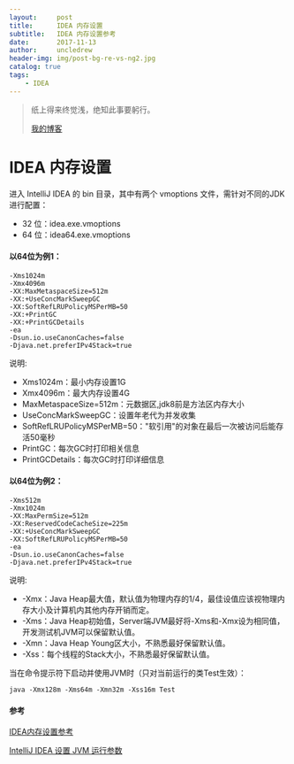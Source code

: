 ```yaml
---
layout:     post
title:      IDEA 内存设置
subtitle:   IDEA 内存设置参考
date:       2017-11-13
author:     uncledrew
header-img: img/post-bg-re-vs-ng2.jpg
catalog: true
tags:
    - IDEA
---
```


> 纸上得来终觉浅，绝知此事要躬行。
>
> [我的博客](http://uncledrew.405go.cn/)

# IDEA 内存设置
进入 IntelliJ IDEA 的 bin 目录，其中有两个 vmoptions 文件，需针对不同的JDK进行配置：
- 32 位：idea.exe.vmoptions
- 64 位：idea64.exe.vmoptions

#### 以64位为例1：
```
-Xms1024m  
-Xmx4096m  
-XX:MaxMetaspaceSize=512m  
-XX:+UseConcMarkSweepGC  
-XX:SoftRefLRUPolicyMSPerMB=50  
-XX:+PrintGC     
-XX:+PrintGCDetails  
-ea  
-Dsun.io.useCanonCaches=false  
-Djava.net.preferIPv4Stack=true 
```

说明:
- Xms1024m：最小内存设置1G
- Xmx4096m：最大内存设置4G
- MaxMetaspaceSize=512m：元数据区,jdk8前是方法区内存大小
- UseConcMarkSweepGC：设置年老代为并发收集
- SoftRefLRUPolicyMSPerMB=50："软引用"的对象在最后一次被访问后能存活50毫秒
- PrintGC：每次GC时打印相关信息 
- PrintGCDetails：每次GC时打印详细信息


#### 以64位为例2：
```
-Xms512m  
-Xmx1024m  
-XX:MaxPermSize=512m  
-XX:ReservedCodeCacheSize=225m  
-XX:+UseConcMarkSweepGC  
-XX:SoftRefLRUPolicyMSPerMB=50  
-ea  
-Dsun.io.useCanonCaches=false  
-Djava.net.preferIPv4Stack=true  
```

说明:
- -Xmx：Java Heap最大值，默认值为物理内存的1/4，最佳设值应该视物理内存大小及计算机内其他内存开销而定。
- -Xms：Java Heap初始值，Server端JVM最好将-Xms和-Xmx设为相同值，开发测试机JVM可以保留默认值。
- -Xmn：Java Heap Young区大小，不熟悉最好保留默认值。
- -Xss：每个线程的Stack大小，不熟悉最好保留默认值。

当在命令提示符下启动并使用JVM时（只对当前运行的类Test生效）：
```
java -Xmx128m -Xms64m -Xmn32m -Xss16m Test
```

#### 参考
[IDEA内存设置参考](http://blog.csdn.net/mediocre117/article/details/54925038)

[IntelliJ IDEA 设置 JVM 运行参数](http://blog.csdn.net/kl28978113/article/details/53031710)
